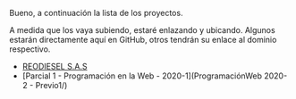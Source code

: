 Bueno, a continuación la lista de los proyectos. 

A medida que los vaya subiendo, estaré enlazando y ubicando. Algunos estarán directamente aquí en GitHub, otros tendrán su enlace al dominio respectivo.

- [REODIESEL S.A.S](https://www.reodiesel.com)
- [Parcial 1 - Programación en la Web - 2020-1](ProgramaciónWeb 2020-2 - Previo1/)
